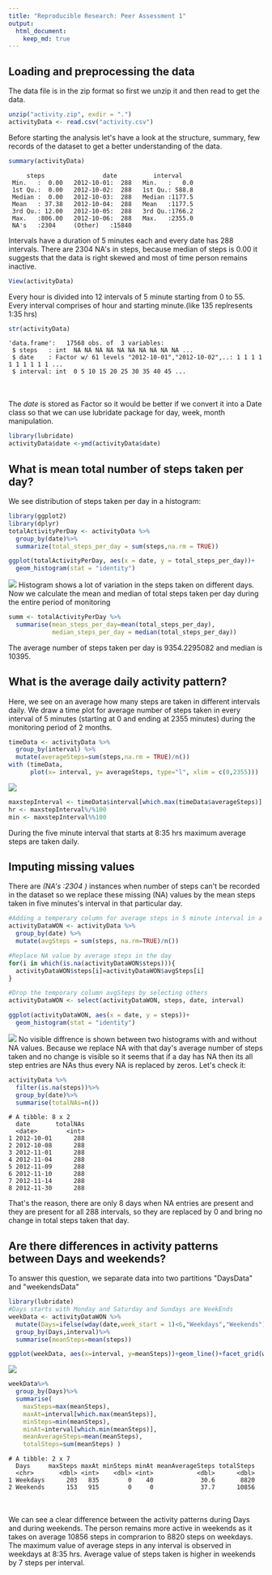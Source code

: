 ```yaml
---
title: "Reproducible Research: Peer Assessment 1"
output: 
  html_document:
    keep_md: true
---
```




## Loading and preprocessing the data

The data file is in the zip format so first we unzip it and then read to get the data.


```r
unzip("activity.zip", exdir = ".")
activityData <- read.csv("activity.csv")
```

Before starting the analysis let's have a look at the structure, summary, few records of the dataset to get a better understanding of the data.



```r
summary(activityData)
```

```
     steps                date          interval     
 Min.   :  0.00   2012-10-01:  288   Min.   :   0.0  
 1st Qu.:  0.00   2012-10-02:  288   1st Qu.: 588.8  
 Median :  0.00   2012-10-03:  288   Median :1177.5  
 Mean   : 37.38   2012-10-04:  288   Mean   :1177.5  
 3rd Qu.: 12.00   2012-10-05:  288   3rd Qu.:1766.2  
 Max.   :806.00   2012-10-06:  288   Max.   :2355.0  
 NA's   :2304     (Other)   :15840                   
```
Intervals have a duration of 5 minutes each and every date has 288 intervals. There are 2304 NA's in steps, because median of steps is 0.00 it suggests that the data is right skewed and most of time person remains inactive.


```r
View(activityData)
```
Every hour is divided into 12 intervals of 5 minute starting from 0 to 55. Every interval comprises of hour and starting minute.(like 135 replresents 1:35 hrs)


```r
str(activityData)
```

```
'data.frame':	17568 obs. of  3 variables:
 $ steps   : int  NA NA NA NA NA NA NA NA NA NA ...
 $ date    : Factor w/ 61 levels "2012-10-01","2012-10-02",..: 1 1 1 1 1 1 1 1 1 1 ...
 $ interval: int  0 5 10 15 20 25 30 35 40 45 ...
```
<br></br>
The *date* is stored as Factor so it would be better if we convert it into a Date class so that we can use lubridate package for day, week, month manipulation.


```r
library(lubridate)
activityData$date <-ymd(activityData$date) 
```

## What is mean total number of steps taken per day?

We see distribution of steps taken per day in a histogram:


```r
library(ggplot2)
library(dplyr)
totalActivityPerDay <- activityData %>% 
  group_by(date)%>% 
  summarize(total_steps_per_day = sum(steps,na.rm = TRUE))

ggplot(totalActivityPerDay, aes(x = date, y = total_steps_per_day))+
  geom_histogram(stat = "identity")
```

![](Figs/unnamed-chunk-6-1.png)<!-- -->
Histogram shows a lot of variation in the steps taken on different days. 
Now we calculate the mean and median of total steps taken per day during the entire period of monitoring


```r
summ <- totalActivityPerDay %>% 
  summarise(mean_steps_per_day=mean(total_steps_per_day),
            median_steps_per_day = median(total_steps_per_day))
```
The average number of steps taken per day is 9354.2295082 and median is 10395. 

## What is the average daily activity pattern?

Here, we see on an average how many steps are taken in different intervals daily. We draw a time plot for average number of steps taken in every interval of 5 minutes (starting at 0 and  ending at 2355 minutes) during the monitoring period of 2 months.  


```r
timeData <- activityData %>%
  group_by(interval) %>%
  mutate(averageSteps=sum(steps,na.rm = TRUE)/n())
with (timeData, 
      plot(x= interval, y= averageSteps, type="l", xlim = c(0,2355)))
```

![](Figs/unnamed-chunk-8-1.png)<!-- -->

```r
maxstepInterval <- timeData$interval[which.max(timeData$averageSteps)] 
hr <- maxstepInterval%/%100
min <- maxstepInterval%%100
```
During the five minute interval that starts at 8:35 hrs maximum average steps are taken daily.  

## Imputing missing values
There are *(NA's   :2304  )* instances when number of steps can't be recorded in the dataset so we replace these missing (NA) values by the mean steps taken in five minutes's interval in that particular day. 


```r
#Adding a temperary column for average steps in 5 minute interval in a day
activityDataWON <- activityData %>%
  group_by(date) %>%
  mutate(avgSteps = sum(steps, na.rm=TRUE)/n())

#Replace NA value by average steps in the day 
for(i in which(is.na(activityDataWON$steps))){
  activityDataWON$steps[i]=activityDataWON$avgSteps[i]
}

#Drop the temporary column avgSteps by selecting others 
activityDataWON <- select(activityDataWON, steps, date, interval)

ggplot(activityDataWON, aes(x = date, y = steps))+
  geom_histogram(stat = "identity")
```

![](Figs/unnamed-chunk-9-1.png)<!-- -->
No visible diffrence is shown between two histograms with and without NA values. Because we replace NA with that day's average number of steps taken and no change is visible so it seems that if a day has NA then its all step entries are NAs thus every NA is replaced by zeros. Let's check it:

```r
activityData %>% 
  filter(is.na(steps))%>% 
  group_by(date)%>% 
  summarise(totalNAs=n())
```

```
# A tibble: 8 x 2
  date       totalNAs
  <date>        <int>
1 2012-10-01      288
2 2012-10-08      288
3 2012-11-01      288
4 2012-11-04      288
5 2012-11-09      288
6 2012-11-10      288
7 2012-11-14      288
8 2012-11-30      288
```
That's the reason, there are only 8 days when NA entries are present and they are present for all 288 intervals, so they are replaced by 0 and bring no change in total steps taken that day. 


## Are there differences in activity patterns between Days and weekends?

To answer this question, we separate data into two partitions "DaysData" and "weekendsData"

```r
library(lubridate)
#Days starts with Monday and Saturday and Sundays are WeekEnds
weekData <- activityDataWON %>%
  mutate(Days=ifelse(wday(date,week_start = 1)<6,"Weekdays","Weekends"))%>%
  group_by(Days,interval)%>% 
  summarise(meanSteps=mean(steps))

ggplot(weekData, aes(x=interval, y=meanSteps))+geom_line()+facet_grid(weekData$Days~.)
```

![](Figs/unnamed-chunk-11-1.png)<!-- -->


```r
weekData%>% 
  group_by(Days)%>% 
  summarise(
    maxSteps=max(meanSteps),
    maxAt=interval[which.max(meanSteps)],
    minSteps=min(meanSteps),
    minAt=interval[which.min(meanSteps)],
    meanAverageSteps=mean(meanSteps),
    totalSteps=sum(meanSteps) )
```

```
# A tibble: 2 x 7
  Days     maxSteps maxAt minSteps minAt meanAverageSteps totalSteps
  <chr>       <dbl> <int>    <dbl> <int>            <dbl>      <dbl>
1 Weekdays      203   835        0    40             30.6       8820
2 Weekends      153   915        0     0             37.7      10856
```
<br></br> We can see a clear difference between the activity patterns during Days and during weekends. 
The person remains more active in weekends as it takes on average 10856 steps in comprarion to 8820 steps on weekdays. The maximum value of average steps in any interval is observed in weekdays at 8:35 hrs. Average value of steps taken is higher in weekends by 7 steps per interval. 
